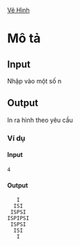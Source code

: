 [Vẽ Hình]()

# Mô tả

## Input
Nhập vào một số n
## Output
In ra hình theo yêu cầu

### Ví dụ
#### Input
`4`

#### Output
```
   I
  ISI
 ISPSI
ISPIPSI
 ISPSI
  ISI
   I
```
